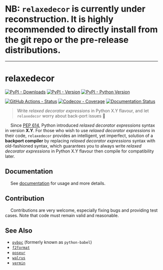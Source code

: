 # NB: `relaxedecor` is currently under reconstruction. It is highly recommended to directly install from the git repo or the pre-release distributions.

---

# relaxedecor

[![PyPI - Downloads](https://pepy.tech/badge/bpc-relaxedecor)](https://pepy.tech/count/bpc-relaxedecor)
[![PyPI - Version](https://img.shields.io/pypi/v/bpc-relaxedecor.svg)](https://pypi.org/project/bpc-relaxedecor)
[![PyPI - Python Version](https://img.shields.io/pypi/pyversions/bpc-relaxedecor.svg)](https://pypi.org/project/bpc-relaxedecor)

[![GitHub Actions - Status](https://github.com/pybpc/bpc-relaxedecor/workflows/Build/badge.svg)](https://github.com/pybpc/bpc-relaxedecor/actions?query=workflow%3ABuild)
[![Codecov - Coverage](https://codecov.io/gh/pybpc/bpc-relaxedecor/branch/master/graph/badge.svg)](https://codecov.io/gh/pybpc/bpc-relaxedecor)
[![Documentation Status](https://readthedocs.org/projects/bpc-relaxedecor/badge/?version=latest)](https://bpc-relaxedecor.readthedocs.io/en/latest/)

> Write *relaxed decorator expressions* in Python X.Y flavour, and let `relaxedecor` worry about back-port issues :beer:

&emsp; Since [PEP 614](https://www.python.org/dev/peps/pep-0614/), Python introduced *relaxed decorator expressions*
syntax in version __X.Y__. For those who wish to use *relaxed decorator expressions* in their code, `relaxedecor` provides an
intelligent, yet imperfect, solution of a **backport compiler** by replacing *relaxed decorator expressions* syntax with
old-fashioned syntax, which guarantees you to always write *relaxed decorator expressions* in Python X.Y flavour then
compile for compatibility later.

## Documentation

&emsp; See [documentation](https://bpc-relaxedecor.readthedocs.io/en/latest/) for usage and more details.

## Contribution

&emsp; Contributions are very welcome, especially fixing bugs and providing test cases.
Note that code must remain valid and reasonable.

## See Also

- [`pybpc`](https://github.com/pybpc/bpc) (formerly known as `python-babel`)
- [`f2format`](https://github.com/pybpc/f2format)
- [`poseur`](https://github.com/pybpc/poseur)
- [`walrus`](https://github.com/pybpc/walrus)
- [`vermin`](https://github.com/netromdk/vermin)
